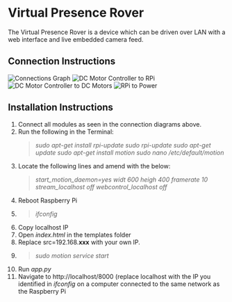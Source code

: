 # Virtual Presence Rover
The Virtual Presence Rover is a device which can be driven over LAN with a web interface and live embedded camera feed.
## Connection Instructions

![Connections Graph](https://i.imgur.com/Hz8cS62.png)
![DC Motor Controller to RPi](https://i.imgur.com/t5OJf3L.jpg)
![DC Motor Controller to DC Motors](https://i.imgur.com/jytxB49.jpg)
![RPi to Power](https://i.imgur.com/rgCqo0K.jpg)

## Installation Instructions
1. Connect all modules as seen in the connection diagrams above.
2. Run the following in the Terminal:
	>*sudo apt-get install rpi-update*
	>*sudo rpi-update*
	>*sudo apt-get update*
	>*sudo apt-get install motion*
	>*sudo nano /etc/default/motion*
3. Locate the following lines and amend with the below:
	>*start_motion_daemon=yes*
	>*widt 600*
	>*heigh 400*
	>*framerate 10*
	>*stream_localhost off*
	>*webcontrol_localhost off*
4. Reboot Raspberry Pi
5. >*ifconfig*
6. Copy localhost IP
7. Open *index.html* in the templates folder
8. Replace src=192.168.**xxx** with your own IP.
9. >*sudo motion service start*
10. Run *app.py*
11. Navigate to http://localhost/8000 (replace localhost with the IP you identified in *ifconfig* on a computer connected to the same network as the Raspberry Pi
